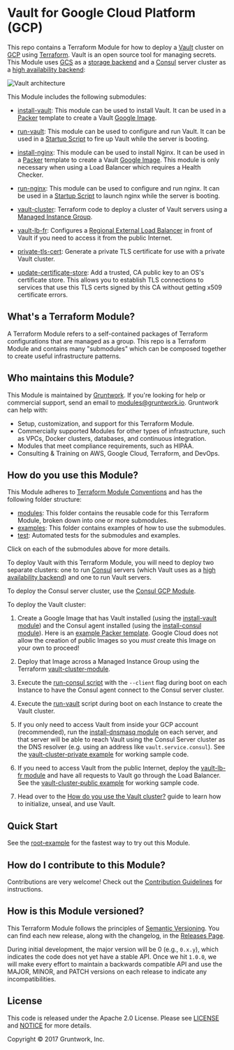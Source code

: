# Vault for Google Cloud Platform (GCP)

This repo contains a Terraform Module for how to deploy a [Vault](https://www.vaultproject.io/) cluster on 
[GCP](https://cloud.google.com/) using [Terraform](https://www.terraform.io/). Vault is an open source tool for managing
secrets. This Module uses [GCS](https://cloud.google.com/storage/) as a [storage backend](
https://www.vaultproject.io/docs/configuration/storage/index.html) and a [Consul](https://www.consul.io) 
server cluster as a [high availability backend](https://www.vaultproject.io/docs/concepts/ha.html):

![Vault architecture](https://github.com/hashicorp/terraform-google-vault/blob/master/_docs/architecture.png?raw=true)

This Module includes the following submodules:

* [install-vault](https://github.com/hashicorp/terraform-google-vault/tree/master/modules/install-valut): This module can be used to install Vault. It can be used in a 
  [Packer](https://www.packer.io/) template to create a Vault 
  [Google Image](https://cloud.google.com/compute/docs/images).

* [run-vault](https://github.com/hashicorp/terraform-google-vault/tree/master/modules/run-vault): This module can be used to configure and run Vault. It can be used in a 
  [Startup Script](https://cloud.google.com/compute/docs/startupscript) 
  to fire up Vault while the server is booting.

* [install-nginx](https://github.com/hashicorp/terraform-google-vault/tree/master/modules/install-valut): This module can be used to install Nginx. It can be used in a 
  [Packer](https://www.packer.io/) template to create a Vault 
  [Google Image](https://cloud.google.com/compute/docs/images). This module is only necessary when using
  a Load Balancer which requires a Health Checker.

* [run-nginx](https://github.com/hashicorp/terraform-google-vault/tree/master/modules/run-vault): This module can be used to configure and run nginx. It can be used in a 
  [Startup Script](https://cloud.google.com/compute/docs/startupscript) 
  to launch nginx while the server is booting.

* [vault-cluster](https://github.com/hashicorp/terraform-google-vault/tree/master/modules/vault-cluster): Terraform code to deploy a cluster of Vault servers using a [Managed Instance
  Group](https://cloud.google.com/compute/docs/instance-groups/).
    
* [vault-lb-fr](https://github.com/hashicorp/terraform-google-vault/tree/master/modules/vault-elb): Configures a [Regional External Load Balancer](https://cloud.google.com/compute/docs/load-balancing/)
  in front of Vault if you need to access it from the public Internet.
   
* [private-tls-cert](https://github.com/hashicorp/terraform-google-vault/tree/master/modules/private-tls-cert): Generate a private TLS certificate for use with a private Vault 
  cluster.
   
* [update-certificate-store](https://github.com/hashicorp/terraform-google-vault/tree/master/modules/update-certificate-store): Add a trusted, CA public key to an OS's 
  certificate store. This allows you to establish TLS connections to services that use this TLS certs signed by this
  CA without getting x509 certificate errors.
   



## What's a Terraform Module?

A Terraform Module refers to a self-contained packages of Terraform configurations that are managed as a group. This repo
is a Terraform Module and contains many "submodules" which can be composed together to create useful infrastructure patterns. 
 
 
 
## Who maintains this Module?

This Module is maintained by [Gruntwork](http://www.gruntwork.io/). If you're looking for help or commercial 
support, send an email to [modules@gruntwork.io](mailto:modules@gruntwork.io?Subject=Vault%20Module). 
Gruntwork can help with:

* Setup, customization, and support for this Terraform Module.
* Commercially supported Modules for other types of infrastructure, such as VPCs, Docker clusters, databases, and continuous integration.
* Modules that meet compliance requirements, such as HIPAA.
* Consulting & Training on AWS, Google Cloud, Terraform, and DevOps.



## How do you use this Module?

This Module adheres to [Terraform Module Conventions](https://www.terraform.io/docs/modules/index.html) and has the
following folder structure:

* [modules](https://github.com/hashicorp/terraform-google-vault/tree/master/modules): This folder contains the reusable code for this Terraform Module, broken down into one or more submodules.
* [examples](https://github.com/hashicorp/terraform-google-vault/tree/master/examples): This folder contains examples of how to use the submodules.
* [test](https://github.com/hashicorp/terraform-google-vault/tree/master/test): Automated tests for the submodules and examples.

Click on each of the submodules above for more details.

To deploy Vault with this Terraform Module, you will need to deploy two separate clusters: one to run 
[Consul](https://www.consul.io/) servers (which Vault uses as a [high availability 
backend](https://www.vaultproject.io/docs/concepts/ha.html)) and one to run Vault servers. 

To deploy the Consul server cluster, use the [Consul GCP Module](https://github.com/hashicorp/terraform-google-consul). 

To deploy the Vault cluster:

1. Create a Google Image that has Vault installed (using the [install-vault module](https://github.com/hashicorp/terraform-google-vault/tree/master/modules/install-vault)) and the Consul
   agent installed (using the [install-consul 
   module](https://github.com/hashicorp/terraform-google-consul/tree/master/modules/install-consul)). Here is an 
   [example Packer template](https://github.com/hashicorp/terraform-google-vault/tree/master/examples/vault-consul-image). Google Cloud does not allow the creation of public Images
   so you _must_ create this Image on your own to proceed!

1. Deploy that Image across a Managed Instance Group using the Terraform [vault-cluster-module](https://github.com/hashicorp/terraform-google-vault/tree/master/modules/vault-cluster). 

1. Execute the [run-consul script](https://github.com/hashicorp/terraform-google-consul/tree/master/modules/run-consul)
   with the `--client` flag during boot on each Instance to have the Consul agent connect to the Consul server cluster. 

1. Execute the [run-vault](https://github.com/hashicorp/terraform-google-vault/tree/master/modules/run-vault) script during boot on each Instance to create the Vault cluster. 

1. If you only need to access Vault from inside your GCP account (recommended), run the [install-dnsmasq 
   module](https://github.com/hashicorp/terraform-google-consul/tree/master/modules/install-dnsmasq) on each server,
   and that server will be able to reach Vault using the Consul Server cluster as the DNS resolver (e.g. using an address 
   like `vault.service.consul`). See the [vault-cluster-private example](https://github.com/hashicorp/terraform-google-vault/tree/master/examples/vault-cluster-private) for working 
   sample code.

1. If you need to access Vault from the public Internet, deploy the [vault-lb-fr module](https://github.com/hashicorp/terraform-google-vault/tree/master/modules/vault-lb-fr) and have
   all requests to Vault go through the Load Balancer. See the [vault-cluster-public example](https://github.com/hashicorp/terraform-google-vault/tree/master/examples/vault-cluster-public)
   for working sample code.

1. Head over to the [How do you use the Vault cluster?](https://github.com/hashicorp/terraform-google-vault/tree/master/modules/vault-cluster#how-do-you-use-the-vault-cluster) guide
   to learn how to initialize, unseal, and use Vault.

 
 
## Quick Start

See the [root-example](https://github.com/hashicorp/terraform-google-vault/tree/master/examples/root-example) for the fastest way to try out this Module.



## How do I contribute to this Module?

Contributions are very welcome! Check out the [Contribution Guidelines](https://github.com/hashicorp/terraform-google-vault/tree/master/CONTRIBUTING.md) for instructions.



## How is this Module versioned?

This Terraform Module follows the principles of [Semantic Versioning](http://semver.org/). You can find each new release, 
along with the changelog, in the [Releases Page](../../releases). 

During initial development, the major version will be 0 (e.g., `0.x.y`), which indicates the code does not yet have a 
stable API. Once we hit `1.0.0`, we will make every effort to maintain a backwards compatible API and use the MAJOR, 
MINOR, and PATCH versions on each release to indicate any incompatibilities. 



## License

This code is released under the Apache 2.0 License. Please see [LICENSE](https://github.com/hashicorp/terraform-google-vault/tree/master/LICENSE) and [NOTICE](https://github.com/hashicorp/terraform-google-vault/tree/master/NOTICE) for more 
details.

Copyright &copy; 2017 Gruntwork, Inc.

